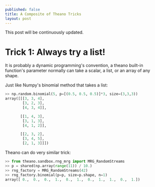 ```yaml
---
published: false
title: A Composite of Theano Tricks
layout: post
---
```



This post will be continuously updated.

# Trick 1: Always try a list!

It is probably a dynamic programming's convention, a theano built-in function's parameter normally can take a scalar, a list, or an array of any shape.

Just like Numpy's binomial method that takes a list:

```python
>> np.random.binomial(5, p=[(0.5, 0.5, 0.5)]*3, size=(3,3,3))
array([[[3, 3, 4],
        [3, 2, 3],
        [4, 3, 4]],

       [[1, 4, 3],
        [3, 1, 3],
        [4, 1, 2]],

       [[2, 3, 2],
        [3, 4, 5],
        [2, 1, 3]]])
```

Theano can do very similar trick:

```python
>> from theano.sandbox.rng_mrg import MRG_RandomStreams
>> p = shared(np.array(range(11)) / 10.)
>> rng_factory = MRG_RandomStreams(42)
>> rng_factory.binomial(p=p, size=p.shape, n=1)
array([ 0.,  0.,  0.,  1.,  0.,  1.,  0.,  1.,  1.,  0.,  1.])
```
